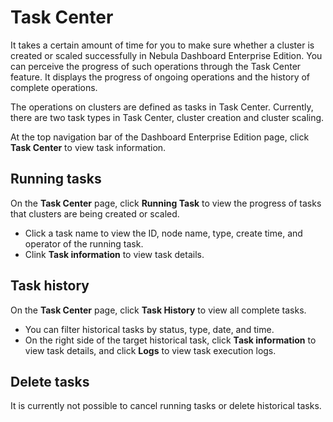 # Task Center

It takes a certain amount of time for you to make sure whether a cluster is created or scaled successfully in  Nebula Dashboard Enterprise Edition. You can perceive the progress of such operations through the Task Center feature. It displays the progress of ongoing operations and the history of complete operations.

The operations on clusters are defined as tasks in Task Center. Currently, there are two task types in Task Center, cluster creation and cluster scaling.

At the top navigation bar of the Dashboard Enterprise Edition page, click **Task Center** to view task information.

## Running tasks

On the **Task Center** page, click **Running Task** to view the progress of tasks that clusters are being created or scaled.

- Click a task name to view the ID, node name, type, create time, and operator of the running task. 
- Clink **Task information** to view task details.

## Task history

On the **Task Center** page, click **Task History** to view all complete tasks.

- You can filter historical tasks by status, type, date, and time.
- On the right side of the target historical task, click **Task information** to view task details, and click **Logs** to view task execution logs.

## Delete tasks

It is currently not possible to cancel running tasks or delete historical tasks.
